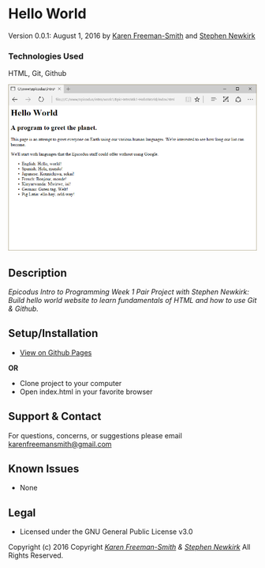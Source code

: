 # Hello World
Version 0.0.1: August 1, 2016
by [Karen Freeman-Smith](https://karenfreemansmith.github.io) and [Stephen Newkirk](https://github.com/NewkirkS)

### Technologies Used
HTML, Git, Github

![screenshot of project running](screenshot.png)

## Description
*Epicodus Intro to Programming Week 1 Pair Project with Stephen Newkirk: Build hello world website to learn fundamentals of HTML and how to use Git & Github.*

## Setup/Installation
* [View on Github Pages](https://karenfreemansmith.github.io/Epic-IntroWk1-HelloWorld)

 __OR__
* Clone project to your computer
* Open index.html in your favorite browser

## Support & Contact
For questions, concerns, or suggestions please email karenfreemansmith@gmail.com

## Known Issues
* None

## Legal
* Licensed under the GNU General Public License v3.0

Copyright (c) 2016 Copyright _[Karen Freeman-Smith](https://karenfreemansmith.github.io) & [Stephen Newkirk](https://github.com/NewkirkS)_ All Rights Reserved.
